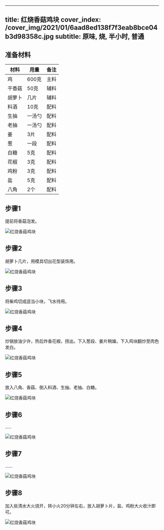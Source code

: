 
---
title: 红烧香菇鸡块
cover_index: /cover_img/2021/01/6aad8ed138f7f3eab8bce04b3d98358c.jpg
subtitle: 原味, 烧, 半小时, 普通
---

## 准备材料

| 材料     | 用量 | 备注|
| ------- | ----- | --- |
| 鸡 | 600克| 主料 |
| 干香菇 | 50克| 辅料 |
| 胡萝卜 | 几片| 辅料 |
| 料酒 | 10克| 配料 |
| 生抽 | 一汤勺| 配料 |
| 老抽 | 一汤勺| 配料 |
| 姜 | 3片| 配料 |
| 葱 | 一段| 配料 |
| 白糖 | 5克| 配料 |
| 花椒 | 3克| 配料 |
| 鸡粉 | 3克| 配料 |
| 盐 | 5克| 配料 |
| 八角 | 2个| 配料 |

## 步骤1

提前将香菇泡发。

![红烧香菇鸡块](https://i8.meishichina.com/attachment/recipe/201010/201010091609402.jpg?x-oss-process=style/p320) 

## 步骤2

胡萝卜几片，用模具切出花型装饰用。

![红烧香菇鸡块](https://i8.meishichina.com/attachment/recipe/201010/201010091609480.jpg?x-oss-process=style/p320) 

## 步骤3

将柴鸡切成适当小块，飞水待用。

![红烧香菇鸡块](https://i8.meishichina.com/attachment/recipe/201010/201010091610109.jpg?x-oss-process=style/p320) 

## 步骤4

炒锅放油少许，热后炸香花椒，捞出。下入葱段、姜片稍煸，下入鸡块翻炒至肉色发白。

![红烧香菇鸡块](https://i8.meishichina.com/attachment/recipe/201010/201010091610171.jpg?x-oss-process=style/p320) 

## 步骤5

放入八角、香菇、倒入料酒、生抽、老抽、白糖。

![红烧香菇鸡块](https://i8.meishichina.com/attachment/recipe/201010/201010091610426.jpg?x-oss-process=style/p320) 

## 步骤6

.....

![红烧香菇鸡块](https://i8.meishichina.com/attachment/recipe/201010/201010091611371.jpg?x-oss-process=style/p320) 

## 步骤7

......

![红烧香菇鸡块](https://i8.meishichina.com/attachment/recipe/201010/201010091611478.jpg?x-oss-process=style/p320) 

## 步骤8

加入些清水大火烧开，转小火20分钟左右，放入胡萝卜片，盐、鸡粉大火收汁即可。

![红烧香菇鸡块](https://i8.meishichina.com/attachment/recipe/201010/201010091611557.jpg?x-oss-process=style/p320) 

